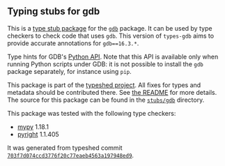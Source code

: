 ## Typing stubs for gdb

This is a [type stub package](https://typing.python.org/en/latest/tutorials/external_libraries.html)
for the [`gdb`](https://sourceware.org/git/gitweb.cgi?p=binutils-gdb.git;a=tree) package. It can be used by type checkers
to check code that uses `gdb`. This version of
`types-gdb` aims to provide accurate annotations for
`gdb==16.3.*`.

Type hints for GDB's [Python API](https://sourceware.org/gdb/onlinedocs/gdb/Python-API.html). Note that this API is available only when running Python scripts under GDB: it is not possible to install the `gdb` package separately, for instance using `pip`.

This package is part of the [typeshed project](https://github.com/python/typeshed).
All fixes for types and metadata should be contributed there.
See [the README](https://github.com/python/typeshed/blob/main/README.md)
for more details. The source for this package can be found in the
[`stubs/gdb`](https://github.com/python/typeshed/tree/main/stubs/gdb)
directory.

This package was tested with the following type checkers:
* [mypy](https://github.com/python/mypy/) 1.18.1
* [pyright](https://github.com/microsoft/pyright) 1.1.405

It was generated from typeshed commit
[`703f7d074ccd3776f20c77eaeb4563a197948ed9`](https://github.com/python/typeshed/commit/703f7d074ccd3776f20c77eaeb4563a197948ed9).